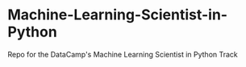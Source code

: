 # Machine-Learning-Scientist-in-Python
Repo for the DataCamp's Machine Learning Scientist in Python Track
